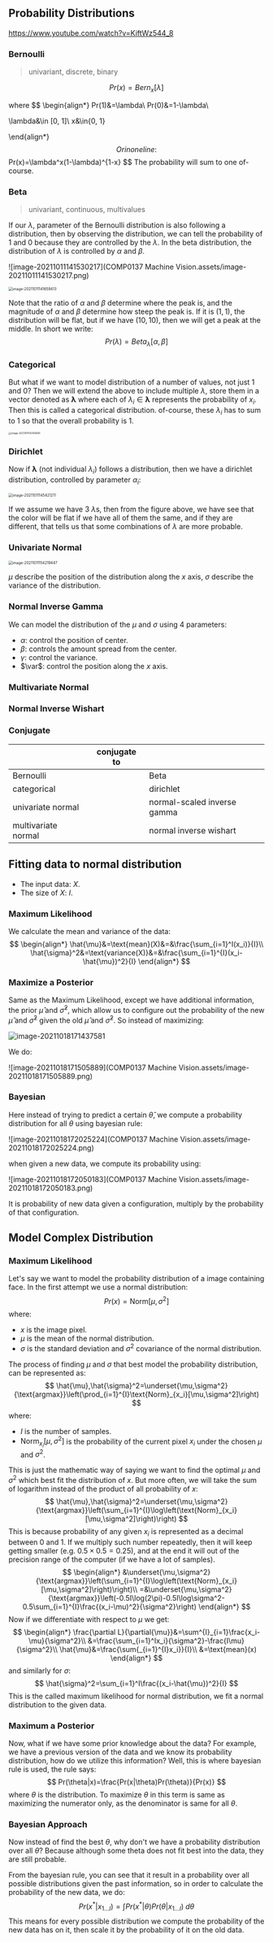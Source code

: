 ## Probability Distributions

https://www.youtube.com/watch?v=KiftWz544_8

### Bernoulli

> univariant, discrete, binary

$$
Pr(x)=Bern_x[\lambda]
$$

where
$$
\begin{align*}
Pr(1)&=\lambda\\
Pr(0)&=1-\lambda\\

\lambda&\in [0, 1]\\
x&\in\{0, 1\}

\end{align*}
$$
Or in one line:
$$
Pr(x)=\lambda^x(1-\lambda)^{1-x}
$$
The probability will sum to one of-course.

### Beta

> univariant, continuous, multivalues

If our $\lambda$, parameter of the Bernoulli distribution is also following a distribution, then by observing the distribution, we can tell the probability of $1$ and $0$ because they are controlled by the $\lambda$. In the beta distribution, the distribution of $\lambda$ is controlled by $\alpha$ and $\beta$.

![image-20211011141530217](COMP0137 Machine Vision.assets/image-20211011141530217.png)

<img src="COMP0137 Machine Vision.assets/image-20211011141659413.png" alt="image-20211011141659413" style="zoom:50%;" />

Note that the ratio of $\alpha$ and $\beta$ determine where the peak is, and the magnitude of $\alpha$ and $\beta$ determine how steep the peak is. If it is $(1, 1)$, the distribution will be flat, but if we have $(10, 10)$, then we will get a peak at the middle. In short we write:
$$
Pr(\lambda)=Beta_\lambda[\alpha, \beta]
$$

### Categorical

But what if we want to model distribution of a number of values, not just $1$ and $0$? Then we will extend the above to include multiple $\lambda$, store them in a vector denoted as $\boldsymbol{\lambda}$ where each of $\lambda_i\in \boldsymbol\lambda$ represents the probability of $x_i$. Then this is called a categorical distribution. of-course, these $\lambda_i$ has to sum to 1 so that the overall probability is 1.

<img src="COMP0137 Machine Vision.assets/image-20211011143108061.png" alt="image-20211011143108061" style="zoom: 33%;" />

### Dirichlet

Now if $\boldsymbol\lambda$  (not individual $\lambda_i$)  follows a distribution, then we have a dirichlet distribution, controlled by parameter $\alpha_i$:

<img src="COMP0137 Machine Vision.assets/image-20211011145421211.png" alt="image-20211011145421211" style="zoom: 50%;" />

If we assume we have 3 $\lambda$s, then from the figure above, we have see that the color will be flat if we have all of them the same, and if they are different, that tells us that some combinations of $\lambda$ are more probable.

### Univariate Normal

<img src="COMP0137 Machine Vision.assets/image-20211011154219447.png" alt="image-20211011154219447" style="zoom: 50%;" />

$\mu$ describe the position of the distribution along the $x$ axis, $\sigma$ describe the variance of the distribution.

### Normal Inverse Gamma

We can model the distribution of the $\mu$ and $\sigma$ using 4 parameters: 

- $\alpha$: control the position of center.
- $\beta$: controls the amount spread from the center.
- $\gamma$: control the variance.
- $\var$: control the position along the $x$ axis.

### Multivariate Normal

### Normal Inverse Wishart

### Conjugate

|                     | conjugate to |                             |
| ------------------- | ------------ | --------------------------- |
| Bernoulli           |              | Beta                        |
| categorical         |              | dirichlet                   |
| univariate normal   |              | normal-scaled inverse gamma |
| multivariate normal |              | normal inverse wishart      |



## Fitting data to normal distribution

- The input data: $X$.
- The size of $X$: $I$.

### Maximum Likelihood

We calculate the mean and variance of the data:
$$
\begin{align*}
\hat{\mu}&=\text{mean}(X)&=&\frac{\sum_{i=1}^I(x_i)}{I}\\
\hat{\sigma}^2&=\text{variance(X)}&=&\frac{\sum_{i=1}^{I}(x_i-\hat{\mu})^2}{I}
\end{align*}
$$

### Maximize a Posterior

Same as the Maximum Likelihood, except we have additional information, the prior $\hat{\mu}$ and $\hat{\sigma}^2$, which allow us to configure out the probability of the new  $\hat{\mu}$ and $\hat{\sigma}^2$ given the old  $\hat{\mu}$ and $\hat{\sigma}^2$. So instead of maximizing:

<img src="COMP0137 Machine Vision.assets/image-20211018171437581.png" alt="image-20211018171437581"  />

We do:

![image-20211018171505889](COMP0137 Machine Vision.assets/image-20211018171505889.png)

### Bayesian

Here instead of trying to predict a certain $\hat{\theta}$, we compute a probability distribution for all $\theta$ using bayesian rule:

![image-20211018172025224](COMP0137 Machine Vision.assets/image-20211018172025224.png)

when given a new data, we compute its probability using:

![image-20211018172050183](COMP0137 Machine Vision.assets/image-20211018172050183.png)

It is probability of new data given a configuration, multiply by the probability of that configuration.

## Model Complex Distribution

### Maximum Likelihood

Let's say we want to model the probability distribution of a image containing face. In the first attempt we use a normal distribution:
$$
Pr(x)=\text{Norm}[\mu,\sigma^2]
$$
where:

- $x$ is the image pixel.
- $\mu$ is the mean of the normal distribution.
- $\sigma$ is the standard deviation and $\sigma^2$ covariance of the normal distribution.

The process of finding $\mu$ and $\sigma$ that best model the probability distribution, can be represented as:
$$
\hat{\mu},\hat{\sigma}^2=\underset{\mu,\sigma^2}{\text{argmax}}\left(\prod_{i=1}^{I}\text{Norm}_{x_i}[\mu,\sigma^2]\right)
$$
where:

- $I$ is the number of samples.
- $\text{Norm}_{x_i}[\mu,\sigma^2]$ is the probability of the current pixel $x_i$ under the chosen $\mu$ and $\sigma^2$.

This is just the mathematic way of saying we want to find the optimal $\mu$ and $\sigma^2$ which best fit the distribution of $x$. But more often, we will take the sum of logarithm instead of the product of all probability of $x$:
$$
\hat{\mu},\hat{\sigma}^2=\underset{\mu,\sigma^2}{\text{argmax}}\left(\sum_{i=1}^{I}\log\left(\text{Norm}_{x_i}[\mu,\sigma^2]\right)\right)
$$
This is because probability of any given $x_i$ is represented as a decimal between $0$ and $1$. If we multiply such number repeatedly, then it will keep getting smaller (e.g. $0.5\times 0.5=0.25$), and at the end it will out of the precision range of the computer (if we have a lot of samples).
$$
\begin{align*}
&\underset{\mu,\sigma^2}{\text{argmax}}\left(\sum_{i=1}^{I}\log\left(\text{Norm}_{x_i}[\mu,\sigma^2]\right)\right)\\
=&\underset{\mu,\sigma^2}{\text{argmax}}\left(-0.5I\log(2\pi)-0.5I\log\sigma^2-0.5\sum_{i=1}^{I}\frac{(x_i-\mu)^2}{\sigma^2}\right)
\end{align*}
$$
Now if we differentiate with respect to $\mu$ we get:
$$
\begin{align*}
\frac{\partial L}{\partial{\mu}}&=\sum^{I}_{i=1}\frac{x_i-\mu}{\sigma^2}\\
&=\frac{\sum_{i=1}^Ix_i}{\sigma^2}-\frac{I\mu}{\sigma^2}\\
\hat{\mu}&=\frac{\sum{_{i=1}^{I}x_i}}{I}\\
&=\text{mean}(x)
\end{align*}
$$
and similarly for $\sigma$:
$$
\hat{\sigma}^2=\sum_{i=1}^I\frac{(x_i-\hat{\mu})^2}{I}
$$
This is the called maximum likelihood for normal distribution, we fit a normal distribution to the given data.

### Maximum a Posterior

Now, what if we have some prior knowledge about the data? For example, we have a previous version of the data and we know its probability distribution, how do we utilize this information? Well, this is where bayesian rule is used, the rule says:
$$
Pr(\theta|x)=\frac{Pr(x|\theta)Pr(\theta)}{Pr(x)}
$$
where $\theta$ is the distribution. To maximize $\theta$ in this term is same as maximizing the numerator only, as the denominator is same for all $\theta$.

### Bayesian Approach

Now instead of find the best $\theta$, why don't we have a probability distribution over all $\theta$? Because although some theta does not fit best into the data, they are still probable.

From the bayesian rule, you can see that it result in a probability over all possible distributions given the past information, so in order to calculate the probability of the new data, we do:
$$
Pr(x^*|x_{1\dots I})=\int Pr(x^*|\theta)Pr(\theta|x_{1\dots I})\;d\theta
$$
This means for every possible distribution we compute the probability of the new data has on it, then scale it by the probability of it on the old data.
